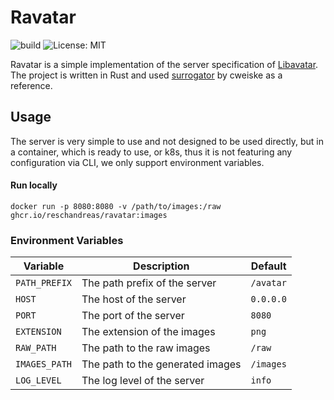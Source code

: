 # Ravatar

![build](https://github.com/reschandreas/ravatar/actions/workflows/build-and-push.yaml/badge.svg)
![License: MIT](https://img.shields.io/badge/License-MIT-yellow.svg)

Ravatar is a simple implementation of the server specification of [Libavatar](https://wiki.libravatar.org/api/). The 
project is written in Rust and used [surrogator](https://github.com/cweiske/surrogator) by cweiske as a reference.

## Usage

The server is very simple to use and not designed to be used directly, but in a container, which is ready to use, or k8s, thus it is not featuring any configuration
via CLI, we only support environment variables.

#### Run locally

```shell
docker run -p 8080:8080 -v /path/to/images:/raw ghcr.io/reschandreas/ravatar:images
```

### Environment Variables

| Variable | Description                 | Default |
|----------|-----------------------------|--------|
| `PATH_PREFIX` | The path prefix of the server | `/avatar` |
| `HOST` | The host of the server      | `0.0.0.0` |
| `PORT` | The port of the server      | `8080` |
| `EXTENSION` | The extension of the images | `png` |
| `RAW_PATH` | The path to the raw images  | `/raw` |
| `IMAGES_PATH` | The path to the generated images | `/images` |
| `LOG_LEVEL` | The log level of the server | `info` |
